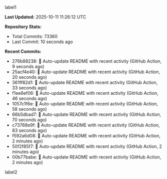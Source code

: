 
label1 
<!-- ACTIVITY_START -->
**Last Updated:** 2025-10-11 11:26:12 UTC

**Repository Stats:**
- Total Commits: 73360
- Last Commit: 10 seconds ago

**Recent Commits:**
- 276b88238: 🤖 Auto-update README with recent activity (GitHub Action, 9 seconds ago)
- 25acf4e40: 🤖 Auto-update README with recent activity (GitHub Action, 20 seconds ago)
- 361ff82d1: 🤖 Auto-update README with recent activity (GitHub Action, 33 seconds ago)
- f1ee8ef06: 🤖 Auto-update README with recent activity (GitHub Action, 46 seconds ago)
- 1057c1f6e: 🤖 Auto-update README with recent activity (GitHub Action, 58 seconds ago)
- 66b5dbad7: 🤖 Auto-update README with recent activity (GitHub Action, 70 seconds ago)
- c73768e9f: 🤖 Auto-update README with recent activity (GitHub Action, 83 seconds ago)
- f592a6d08: 🤖 Auto-update README with recent activity (GitHub Action, 2 minutes ago)
- 50f2f85f7: 🤖 Auto-update README with recent activity (GitHub Action, 2 minutes ago)
- 00b77babe: 🤖 Auto-update README with recent activity (GitHub Action, 2 minutes ago)
<!-- ACTIVITY_END -->

label2
